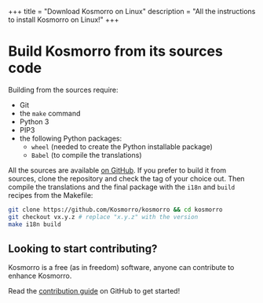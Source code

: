 +++
title = "Download Kosmorro on Linux"
description = "All the instructions to install Kosmorro on Linux!"
+++

# Build Kosmorro from its sources code

Building from the sources require:
- Git
- the `make` command
- Python 3
- PIP3
- the following Python packages:
    - `wheel` (needed to create the Python installable package)
    - `Babel` (to compile the translations)

All the sources are available [on GitHub](https://github.com/Kosmorro/kosmorro). If you prefer to build it from sources, clone the repository and check the tag of your choice out. Then compile the translations and the final package with the `i18n` and `build` recipes from the Makefile:

```bash
git clone https://github.com/Kosmorro/kosmorro && cd kosmorro
git checkout vx.y.z # replace "x.y.z" with the version
make i18n build
```

## Looking to start contributing?

Kosmorro is a free (as in freedom) software, anyone can contribute to enhance Kosmorro.

Read the [contribution guide](https://github.com/Kosmorro/kosmorro/blob/master/CONTRIBUTING.md) on GitHub to get started!
